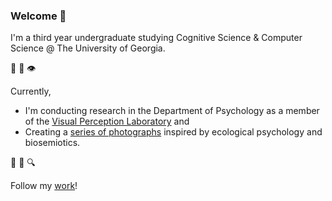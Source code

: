 ### Welcome 👋

I'm a third year undergraduate studying Cognitive Science & Computer Science @ The University of Georgia.

🧠 💾 👁️

Currently,
- I'm conducting research in the Department of Psychology as a member of the <a href="https://research.franklin.uga.edu/visual-perception-laboratory/" target="_blank">Visual Perception Laboratory</a> and
- Creating a <a href="https://www.austinkral.com/persistence-of-vision#1" target="_blank">series of photographs</a> inspired by ecological psychology and biosemiotics. 

🌱 🐜 🔍

Follow my <a href="https://www.instagram.com/austinkral/" target="_blank">work</a>!

<!--
**austinkral/austinkral** is a ✨ _special_ ✨ repository because its `README.md` (this file) appears on your GitHub profile.

Here are some ideas to get you started:

- 🔭 I’m currently working on ...
- 🌱 I’m currently learning ...
- 👯 I’m looking to collaborate on ...
- 🤔 I’m looking for help with ...
- 💬 Ask me about ...
- 📫 How to reach me: ...
- 😄 Pronouns: ...
- ⚡ Fun fact: ...
-->
